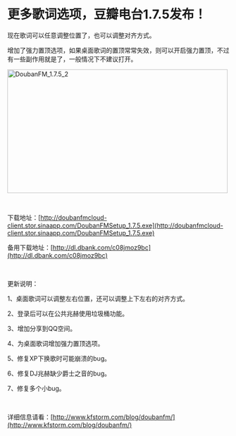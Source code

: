 # 更多歌词选项，豆瓣电台1.7.5发布！

现在歌词可以任意调整位置了，也可以调整对齐方式。

增加了强力置顶选项，如果桌面歌词的置顶常常失效，则可以开启强力置顶，不过有一些副作用就是了，一般情况下不建议打开。

[<img style="background-image: none; border-bottom: 0px; border-left: 0px; padding-left: 0px; padding-right: 0px; display: inline; border-top: 0px; border-right: 0px; padding-top: 0px" title="DoubanFM_1.7.5_2" border="0" alt="DoubanFM_1.7.5_2" src="http://up.kfstorm.com/blog/images/061a96eb0ad7_2233/DoubanFM_1.7.5_2_thumb.jpg" width="500" height="281" />](http://up.kfstorm.com/blog/images/061a96eb0ad7_2233/DoubanFM_1.7.5_2.jpg)

&#160;

下载地址：[http://doubanfmcloud-client.stor.sinaapp.com/DoubanFMSetup_1.7.5.exe](http://doubanfmcloud-client.stor.sinaapp.com/DoubanFMSetup_1.7.5.exe)

备用下载地址：[http://dl.dbank.com/c08jmoz9bc](http://dl.dbank.com/c08jmoz9bc)

&#160;

更新说明：

1、桌面歌词可以调整左右位置，还可以调整上下左右的对齐方式。

2、登录后可以在公共兆赫使用垃圾桶功能。

3、增加分享到QQ空间。

4、为桌面歌词增加强力置顶选项。

5、修复XP下换歌时可能崩溃的bug。

6、修复DJ兆赫缺少爵士之音的bug。

7、修复多个小bug。

&#160;

详细信息请看：[http://www.kfstorm.com/blog/doubanfm/](http://www.kfstorm.com/blog/doubanfm/)
